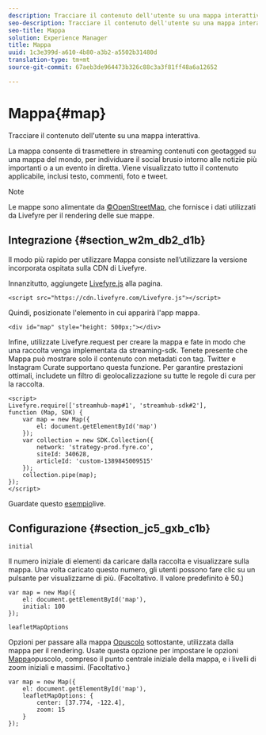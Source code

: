 ```yaml
---
description: Tracciare il contenuto dell'utente su una mappa interattiva.
seo-description: Tracciare il contenuto dell'utente su una mappa interattiva.
seo-title: Mappa
solution: Experience Manager
title: Mappa
uuid: 1c3e399d-a610-4b80-a3b2-a5502b31480d
translation-type: tm+mt
source-git-commit: 67aeb3de964473b326c88c3a3f81ff48a6a12652

---
```



# Mappa{#map}

Tracciare il contenuto dell'utente su una mappa interattiva.

La mappa consente di trasmettere in streaming contenuti con geotagged su una mappa del mondo, per individuare il social brusio intorno alle notizie più importanti o a un evento in diretta. Viene visualizzato tutto il contenuto applicabile, inclusi testo, commenti, foto e tweet.

>[!NOTE]
>
>Le mappe sono alimentate da [©OpenStreetMap](https://www.openstreetmap.org/copyright), che fornisce i dati utilizzati da Livefyre per il rendering delle sue mappe.

## Integrazione {#section_w2m_db2_d1b}

Il modo più rapido per utilizzare Mappa consiste nell’utilizzare la versione incorporata ospitata sulla CDN di Livefyre.

Innanzitutto, aggiungete [Livefyre.js](https://github.com/Livefyre/Livefyre.js) alla pagina.

```
<script src="https://cdn.livefyre.com/Livefyre.js"></script> 
```

Quindi, posizionate l'elemento in cui apparirà l'app mappa.

```
<div id="map" style="height: 500px;"></div>
```

Infine, utilizzate Livefyre.request per creare la mappa e fate in modo che una raccolta venga implementata da streaming-sdk. Tenete presente che Mappa può mostrare solo il contenuto con metadati con tag. Twitter e Instagram Curate supportano questa funzione. Per garantire prestazioni ottimali, includete un filtro di geolocalizzazione su tutte le regole di cura per la raccolta.

```
<script> 
Livefyre.require(['streamhub-map#1', 'streamhub-sdk#2'], 
function (Map, SDK) { 
    var map = new Map({ 
        el: document.getElementById('map') 
    }); 
    var collection = new SDK.Collection({ 
        network: 'strategy-prod.fyre.co', 
        siteId: 340628, 
        articleId: 'custom-1389845009515' 
    }); 
    collection.pipe(map); 
}); 
</script>
```

Guardate questo [esempio](https://codepen.io/cheung31/pen/wkmbF)live.

## Configurazione {#section_jc5_gxb_c1b}

`initial`

Il numero iniziale di elementi da caricare dalla raccolta e visualizzare sulla mappa. Una volta caricato questo numero, gli utenti possono fare clic su un pulsante per visualizzarne di più. (Facoltativo. Il valore predefinito è 50.)

```
var map = new Map({ 
    el: document.getElementById('map'), 
    initial: 100 
});
```

`leafletMapOptions`

Opzioni per passare alla mappa [Opuscolo](https://leafletjs.com/) sottostante, utilizzata dalla mappa per il rendering. Usate questa opzione per impostare le opzioni [Mappa](https://leafletjs.com/reference.html#map-options)opuscolo, compreso il punto centrale iniziale della mappa, e i livelli di zoom iniziali e massimi. (Facoltativo.)

```
var map = new Map({ 
    el: document.getElementById('map'), 
    leafletMapOptions: { 
        center: [37.774, -122.4], 
        zoom: 15 
    } 
});
```

